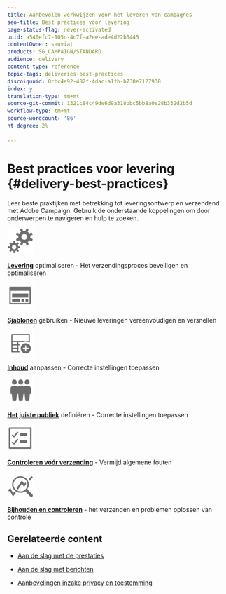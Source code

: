 ```yaml
---
title: Aanbevolen werkwijzen voor het leveren van campagnes
seo-title: Best practices voor levering
page-status-flag: never-activated
uuid: a540efc7-105d-4c7f-a2ee-ade4d22b3445
contentOwner: sauviat
products: SG_CAMPAIGN/STANDARD
audience: delivery
content-type: reference
topic-tags: deliveries-best-practices
discoiquuid: 0cbc4e92-482f-4dac-a1fb-b738e7127938
index: y
translation-type: tm+mt
source-git-commit: 1321c84c49de6d9a318bbc5bb8a0e28b332d2b5d
workflow-type: tm+mt
source-wordcount: '86'
ht-degree: 2%

---
```



# Best practices voor levering {#delivery-best-practices}

Leer beste praktijken met betrekking tot leveringsontwerp en verzendend met Adobe Campaign. Gebruik de onderstaande koppelingen om door onderwerpen te navigeren en hulp te zoeken.

<img src="assets/do-not-localize/optimize.svg"  width="60px">

**[Levering](optimize-delivery.md)** optimaliseren - Het verzendingsproces beveiligen en optimaliseren

<img src="assets/do-not-localize/design.svg"  width="60px">

**[Sjablonen](use-templates.md)** gebruiken - Nieuwe leveringen vereenvoudigen en versnellen

<img src="assets/do-not-localize/custom.svg"  width="60px">

**[Inhoud](optimize-delivery.md)** aanpassen - Correcte instellingen toepassen

<img src="assets/do-not-localize/profiles.svg"  width="60px">

**[Het juiste publiek](define-the-right-audience.md)** definiëren - Correcte instellingen toepassen

<img src="assets/do-not-localize/start.svg"  width="60px">

**[Controleren vóór verzending](check-before-sending.md)** - Vermijd algemene fouten

<img src="assets/do-not-localize/troubleshoot.svg"  width="60px">

**[Bijhouden en controleren](track-and-monitor.md)** - het verzenden en problemen oplossen van controle

## Gerelateerde content

* [Aan de slag met de prestaties](../../sending/using/about-deliverability.md)

* [Aan de slag met berichten](../../channels/using/get-started-communication-channels.md)

* [Aanbevelingen inzake privacy en toestemming](../../start/using/privacy.md)
